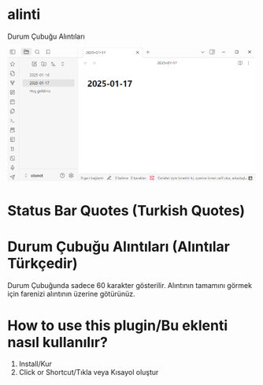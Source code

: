 # alinti
Durum Çubuğu Alıntıları

<img width="720" alt="Durum Çubuğu Alıntıları" src="alinti.png">

# Status Bar Quotes (Turkish Quotes)


# Durum Çubuğu Alıntıları (Alıntılar Türkçedir)
 
Durum Çubuğunda sadece 60 karakter gösterilir. Alıntının tamamını görmek için farenizi alıntının üzerine götürünüz.

# How to use this plugin/Bu eklenti nasıl kullanılır?

1. Install/Kur
2. Click or Shortcut/Tıkla veya Kısayol oluştur
